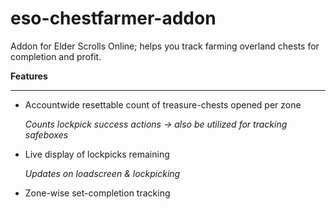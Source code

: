 # eso-chestfarmer-addon
Addon for Elder Scrolls Online; helps you track farming overland chests for completion and profit.

**Features**
- - - -
- Accountwide resettable count of treasure-chests opened per zone

  _Counts lockpick success actions -> also be utilized for tracking safeboxes_
- Live display of lockpicks remaining

  _Updates on loadscreen & lockpicking_
- Zone-wise set-completion tracking
